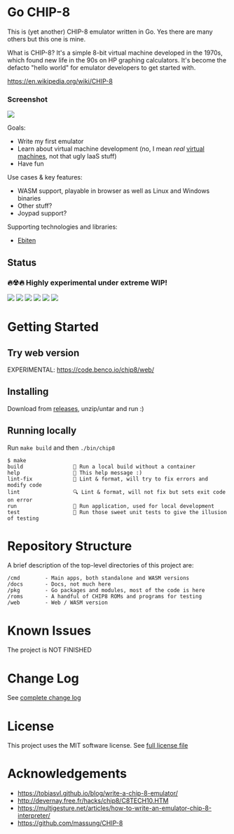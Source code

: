 # Go CHIP-8

This is (yet another) CHIP-8 emulator written in Go. Yes there are many others but this one is mine.

What is CHIP-8? It's a simple 8-bit virtual machine developed in the 1970s, which found new life in the 90s on HP graphing calculators. It's become the defacto "hello world" for emulator developers to get started with.

https://en.wikipedia.org/wiki/CHIP-8

### Screenshot

![](https://user-images.githubusercontent.com/14982936/120939826-ccd7d380-c711-11eb-93d9-69beb5eedb44.png)

Goals:

- Write my first emulator
- Learn about virtual machine development (no, I mean _real_ [virtual machines](https://wiki.c2.com/?VirtualMachine), not that ugly IaaS stuff)
- Have fun

Use cases & key features:

- WASM support, playable in browser as well as Linux and Windows binaries
- Other stuff?
- Joypad support?

Supporting technologies and libraries:

- [Ebiten](https://github.com/hajimehoshi/ebiten) 

## Status

### 🔥☢🔥 Highly experimental under extreme WIP!

![](https://img.shields.io/github/license/benc-uk/chip8)
![](https://img.shields.io/github/last-commit/benc-uk/chip8)
![](https://img.shields.io/github/release/benc-uk/chip8)
![](https://img.shields.io/github/checks-status/benc-uk/chip8/main)
![](https://img.shields.io/github/workflow/status/benc-uk/chip8/CI%20Build?label=ci-build)
![](https://img.shields.io/github/workflow/status/benc-uk/chip8/Release%20Binaries?label=release)


# Getting Started

## Try web version

EXPERIMENTAL: https://code.benco.io/chip8/web/

## Installing

Download from [releases](https://github.com/benc-uk/chip8/releases), unzip/untar and run :)

## Running locally

Run `make build` and then `./bin/chip8`

```text
$ make
build                🔨 Run a local build without a container
help                 💬 This help message :)
lint-fix             📝 Lint & format, will try to fix errors and modify code
lint                 🔍 Lint & format, will not fix but sets exit code on error
run                  🏃‍ Run application, used for local development
test                 🤡 Run those sweet unit tests to give the illusion of testing
```

# Repository Structure

A brief description of the top-level directories of this project are:

```text
/cmd        - Main apps, both standalone and WASM versions
/docs       - Docs, not much here
/pkg        - Go packages and modules, most of the code is here
/roms       - A handful of CHIP8 ROMs and programs for testing
/web        - Web / WASM version
```

# Known Issues

The project is NOT FINISHED

# Change Log

See [complete change log](./CHANGELOG.md)

# License

This project uses the MIT software license. See [full license file](./LICENSE)

# Acknowledgements

- https://tobiasvl.github.io/blog/write-a-chip-8-emulator/
- http://devernay.free.fr/hacks/chip8/C8TECH10.HTM
- https://multigesture.net/articles/how-to-write-an-emulator-chip-8-interpreter/
- https://github.com/massung/CHIP-8
